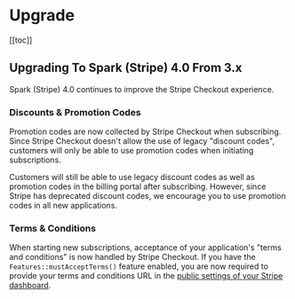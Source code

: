 # Upgrade

[[toc]]

## Upgrading To Spark (Stripe) 4.0 From 3.x

Spark (Stripe) 4.0 continues to improve the Stripe Checkout experience.

### Discounts & Promotion Codes

Promotion codes are now collected by Stripe Checkout when subscribing. Since Stripe Checkout doesn't allow the use of legacy "discount codes", customers will only be able to use promotion codes when initiating subscriptions.

Customers will still be able to use legacy discount codes as well as promotion codes in the billing portal after subscribing. However, since Stripe has deprecated discount codes, we encourage you to use promotion codes in all new applications.

### Terms & Conditions

When starting new subscriptions, acceptance of your application's "terms and conditions" is now handled by Stripe Checkout. If you have the `Features::mustAcceptTerms()` feature enabled, you are now required to provide your terms and conditions URL in the [public settings of your Stripe dashboard](https://dashboard.stripe.com/settings/public).
